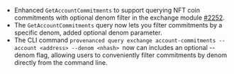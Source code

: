 * Enhanced `GetAccountCommitments` to support querying NFT coin commitments with optional denom filter in the exchange module [#2252](https://github.com/provenance-io/provenance/issues/2252).
* The `GetAccountCommitments` query now lets you filter commitments by a specific denom, added optional denom parameter.
* The CLI command `provenanced query exchange account-commitments --account <address> --denom <nhash> `now can includes an optional --denom flag, allowing users to conveniently filter commitments by denom directly from the command line.